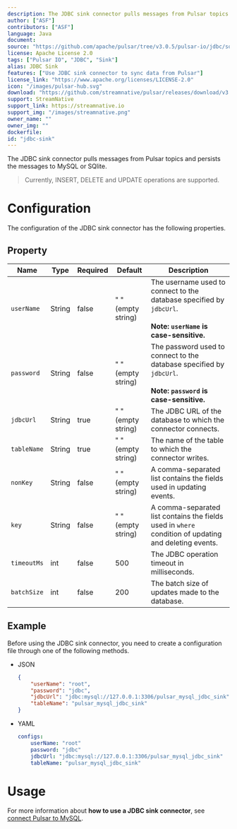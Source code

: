 ```yaml
---
description: The JDBC sink connector pulls messages from Pulsar topics and persists the messages to MySQL or SQlite.
author: ["ASF"]
contributors: ["ASF"]
language: Java
document:
source: "https://github.com/apache/pulsar/tree/v3.0.5/pulsar-io/jdbc/sqlite"
license: Apache License 2.0
tags: ["Pulsar IO", "JDBC", "Sink"]
alias: JDBC Sink
features: ["Use JDBC sink connector to sync data from Pulsar"]
license_link: "https://www.apache.org/licenses/LICENSE-2.0"
icon: "/images/pulsar-hub.svg"
download: "https://github.com/streamnative/pulsar/releases/download/v3.0.5.1/pulsar-io-jdbc-sqlite-3.0.5.1.nar"
support: StreamNative
support_link: https://streamnative.io
support_img: "/images/streamnative.png"
owner_name: ""
owner_img: ""
dockerfile: 
id: "jdbc-sink"
---
```


The JDBC sink connector pulls messages from Pulsar topics and persists the messages to MySQL or SQlite.

> Currently, INSERT, DELETE and UPDATE operations are supported.

# Configuration 

The configuration of the JDBC sink connector has the following properties.

## Property

| Name | Type|Required | Default | Description 
|------|----------|----------|---------|-------------|
| `userName` | String|false | " " (empty string) | The username used to connect to the database specified by `jdbcUrl`.<br><br>**Note: `userName` is case-sensitive.**|
| `password` | String|false | " " (empty string)| The password used to connect to the database specified by `jdbcUrl`. <br><br>**Note: `password` is case-sensitive.**|
| `jdbcUrl` | String|true | " " (empty string) | The JDBC URL of the database to which the connector connects. |
| `tableName` | String|true | " " (empty string) | The name of the table to which the connector writes. |
| `nonKey` | String|false | " " (empty string) | A comma-separated list contains the fields used in updating events.  |
| `key` | String|false | " " (empty string) | A comma-separated list contains the fields used in `where` condition of updating and deleting events. |
| `timeoutMs` | int| false|500 | The JDBC operation timeout in milliseconds. |
| `batchSize` | int|false | 200 | The batch size of updates made to the database. |

## Example

Before using the JDBC sink connector, you need to create a configuration file through one of the following methods.

* JSON 

    ```json
    {
        "userName": "root",
        "password": "jdbc",
        "jdbcUrl": "jdbc:mysql://127.0.0.1:3306/pulsar_mysql_jdbc_sink",
        "tableName": "pulsar_mysql_jdbc_sink"
    }
    ```

* YAML

    ```yaml
    configs:
        userName: "root"
        password: "jdbc"
        jdbcUrl: "jdbc:mysql://127.0.0.1:3306/pulsar_mysql_jdbc_sink"
        tableName: "pulsar_mysql_jdbc_sink"
    ```

# Usage

For more information about **how to use a JDBC sink connector**, see [connect Pulsar to MySQL](io-quickstart.md#connect-pulsar-to-mysql).
